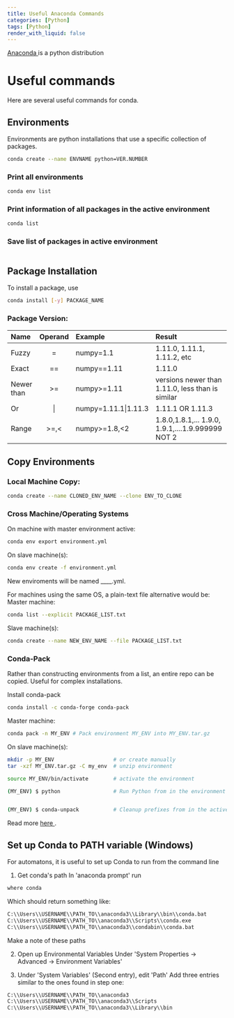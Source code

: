 ```yaml
---
title: Useful Anaconda Commands
categories: [Python]
tags: [Python]
render_with_liquid: false
---
```


[Anaconda <span class="fa-solid fa-arrow-up-right-from-square"/>](www.anaconda.com/download) is a python distribution 

# Useful commands
Here are several useful commands for conda.
## Environments
Environments are python installations that use a specific collection of packages.
```bash
conda create --name ENVNAME python=VER.NUMBER
```

### Print all environments  
```bash
conda env list
```
### Print information of all packages in the active environment
```bash
conda list
```

### Save list of packages in active environment
```bash

```

## Package Installation
To install a package, use
```bash
conda install [-y] PACKAGE_NAME
```
### Package Version:

| Name       | Operand  | Example              | Result                                            |
| :--------- | :------: | :------------------- | :------------------------------------------------ |
| Fuzzy      | =        | numpy=1.1            | 1.11.0, 1.11.1, 1.11.2, etc                       |
| Exact      | ==       | numpy==1.11          | 1.11.0                                            |
| Newer than | >=       | numpy>=1.11          | versions newer than 1.11.0, less than is similar  |
| Or         | \|       | numpy=1.11.1\|1.11.3 | 1.11.1 OR 1.11.3                                  |
| Range      | >=,<     | numpy>=1.8,<2        | 1.8.0,1.8.1,... 1.9.0, 1.9.1,....1.9.999999 NOT 2 |




## Copy Environments
### Local Machine Copy:
```bash
conda create --name CLONED_ENV_NAME --clone ENV_TO_CLONE
```

### Cross Machine/Operating Systems
On machine with master environment active:
```bash
conda env export environment.yml
```
On slave machine(s):
```bash
conda env create -f environment.yml
```
New enviroments will be named ____.yml.

For machines using the same OS, a plain-text file alternative would be:
Master machine:
```bash
conda list --explicit PACKAGE_LIST.txt
```
Slave machine(s):
```bash
conda create --name NEW_ENV_NAME --file PACKAGE_LIST.txt
```

### Conda-Pack
Rather than constructing environments from a list, an entire repo can be copied. Useful for complex installations.

Install conda-pack
```bash
conda install -c conda-forge conda-pack
```

Master machine:
```bash
conda pack -n MY_ENV # Pack environment MY_ENV into MY_ENV.tar.gz
```

On slave machine(s):
```bash
mkdir -p MY_ENV                   # or create manually
tar -xzf MY_ENV.tar.gz -C my_env  # unzip environment

source MY_ENV/bin/activate        # activate the environment

(MY_ENV) $ python                 # Run Python from in the environment


(MY_ENV) $ conda-unpack           # Cleanup prefixes from in the active environment.
```
Read more [here <span class="fa-solid fa-arrow-up-right-from-square"/>](www.anaconda.com/blog/moving-conda-environments).

## Set up Conda to PATH variable (Windows)
For automatons, it is useful to set up Conda to run from the command line

1. Get conda's path
In 'anaconda prompt' run 
```bash
where conda
```
Which should return something like:
```bash
C:\\Users\\USERNAME\\PATH_TO\\anaconda3\\Library\\bin\\conda.bat
C:\\Users\\USERNAME\\PATH_TO\\anaconda3\\Scripts\\conda.exe
C:\\Users\\USERNAME\\PATH_TO\\anaconda3\\condabin\\conda.bat
```
Make a note of these paths

2. Open up Environmental Variables
Under 'System Properties -> Advanced -> Environment Variables'

3. Under 'System Variables' (Second entry), edit 'Path'
Add three entries similar to the ones found in step one:
```bash
C:\\Users\\USERNAME\\PATH_TO\\anaconda3
C:\\Users\\USERNAME\\PATH_TO\\anaconda3\\Scripts
C:\\Users\\USERNAME\\PATH_TO\\anaconda3\\Library\\bin
```